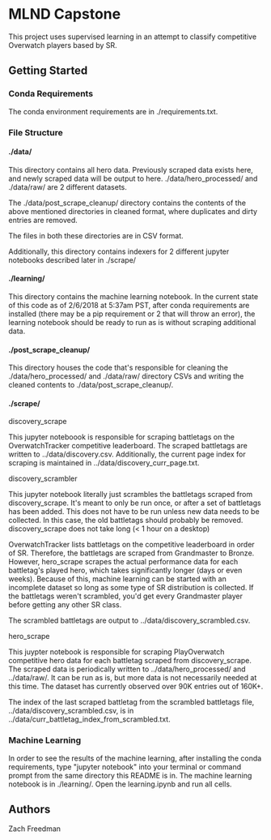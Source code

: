 # MLND Capstone

This project uses supervised learning in an attempt to classify competitive Overwatch players based by SR.

## Getting Started

### Conda Requirements

The conda environment requirements are in ./requirements.txt.

### File Structure

#### ./data/
 
 This directory contains all hero data. Previously scraped data exists here, and newly scraped data will be output to here. ./data/hero_processed/ and ./data/raw/ are 2 different datasets.

 The ./data/post_scrape_cleanup/ directory contains the contents of the above mentioned directories in cleaned format, where duplicates and dirty entries are removed.

 The files in both these directories are in CSV format.

 Additionally, this directory contains indexers for 2 different jupyter notebooks described later in ./scrape/

#### ./learning/

This directory contains the machine learning notebook. In the current state of this code as of 2/6/2018 at 5:37am PST, after conda requirements are installed (there may be a pip requirement or 2 that will throw an error), the learning notebook should be ready to run as is without scraping additional data.

#### ./post_scrape_cleanup/

This directory houses the code that's responsible for cleaning the ./data/hero_processed/ and ./data/raw/ directory CSVs and writing the cleaned contents to ./data/post_scrape_cleanup/.

#### ./scrape/

discovery_scrape

This jupyter noteboook is responsible for scraping battletags on the OverwatchTracker competitive leaderboard. The scraped battletags are written to ../data/discovery.csv. Additionally, the current page index for scraping is maintained in ../data/discovery_curr_page.txt.

discovery_scrambler

This jupyter notebook literally just scrambles the battletags scraped from discovery_scrape. It's meant to only be run once, or after a set of battletags has been added. This does not have to be run unless new data needs to be collected. In this case, the old battletags should probably be removed. discovery_scrape does not take long (< 1 hour on a desktop)

OverwatchTracker lists battletags on the competitive leaderboard in order of SR. Therefore, the battletags are scraped from Grandmaster to Bronze. However, hero_scrape scrapes the actual performance data for each battletag's played hero, which takes significantly longer (days or even weeks). Because of this, machine learning can be started with an incomplete dataset so long as some type of SR distribution is collected. If the battletags weren't scrambled, you'd get every Grandmaster player before getting any other SR class.

The scrambled battletags are output to ../data/discovery_scrambled.csv.

hero_scrape

This juypter notebook is responsible for scraping PlayOverwatch competitive hero data for each battletag scraped from discovery_scrape. The scraped data is periodically written to ../data/hero_processed/ and ../data/raw/. It can be run as is, but more data is not necessarily needed at this time. The dataset has currently observed over 90K entries out of 160K+.

The index of the last scraped battletag from the scrambled battletags file, ../data/discovery_scrambled.csv, is in ../data/curr_battletag_index_from_scrambled.txt.

### Machine Learning

In order to see the results of the machine learning, after installing the conda requirements, type "jupyter notebook" into your terminal or command prompt from the same directory this README is in. The machine learning notebook is in ./learning/. Open the learning.ipynb and run all cells.

## Authors

Zach Freedman